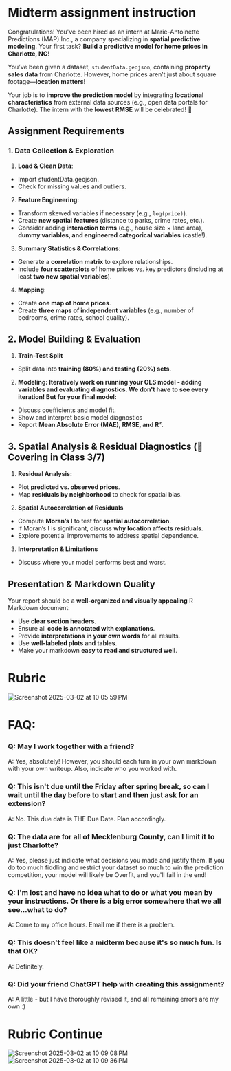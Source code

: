 # Midterm assignment instruction

Congratulations! You've been hired as an intern at Marie-Antoinette Predictions (MAP) Inc., a company specializing in **spatial predictive modeling**. Your first task? **Build a predictive model for home prices in Charlotte, NC**!

You’ve been given a dataset, `studentData.geojson`, containing **property sales data** from Charlotte. However, home prices aren’t just about square footage—**location matters**!

Your job is to **improve the prediction model** by integrating **locational characteristics** from external data sources (e.g., open data portals for Charlotte). The intern with the **lowest RMSE** will be celebrated! 🎉

## Assignment Requirements
### 1. Data Collection & Exploration
1. **Load & Clean Data**:
- Import studentData.geojson.
- Check for missing values and outliers.

2. **Feature Engineering**:
- Transform skewed variables if necessary (e.g., `log(price)`).
- Create **new spatial features** (distance to parks, crime rates, etc.).
- Consider adding **interaction terms** (e.g., house size × land area), **dummy variables, and engineered categorical variables** (castle!).

3. **Summary Statistics & Correlations**:
- Generate a **correlation matrix** to explore relationships.
- Include **four scatterplots** of home prices vs. key predictors (including at least **two new spatial variables**).

4. **Mapping**:
- Create **one map of home prices**.
- Create **three maps of independent variables** (e.g., number of bedrooms, crime rates, school quality).

## 2. Model Building & Evaluation

1. **Train-Test Split**
- Split data into **training (80%) and testing (20%) sets**.

2. **Modeling: Iteratively work on running your OLS model - adding variables and evaluating diagnostics. We don't have to see every iteration! But for your final model:**
- Discuss coefficients and model fit.
- Show and interpret basic model diagnostics
- Report **Mean Absolute Error (MAE), RMSE, and R²**.

## 3. Spatial Analysis & Residual Diagnostics (🚨 Covering in Class 3/7)

1. **Residual Analysis:**

- Plot **predicted vs. observed prices**.
- Map **residuals by neighborhood** to check for spatial bias.

2. **Spatial Autocorrelation of Residuals**

- Compute **Moran’s I** to test for **spatial autocorrelation**.
- If Moran’s I is significant, discuss **why location affects residuals**.
- Explore potential improvements to address spatial dependence.

3. **Interpretation & Limitations**

- Discuss where your model performs best and worst.

## Presentation & Markdown Quality
Your report should be a **well-organized and visually appealing** R Markdown document:

- Use **clear section headers**.
- Ensure all **code is annotated with explanations**.
- Provide **interpretations in your own words** for all results.
- Use **well-labeled plots and tables**.
- Make your markdown **easy to read and structured well**.

# Rubric

![Screenshot 2025-03-02 at 10 05 59 PM](https://github.com/user-attachments/assets/3a4fe934-e0cb-4537-8615-550d880b0d88)

# FAQ:

### Q: May I work together with a friend?

A: Yes, absolutely! However, you should each turn in your own markdown with your own writeup. Also, indicate who you worked with.

### Q: This isn't due until the Friday after spring break, so can I wait until the day before to start and then just ask for an extension?

A: No. This due date is THE Due Date. Plan accordingly.

### Q:  The data are for all of Mecklenburg County, can I limit it to just Charlotte?

A: Yes, please just indicate what decisions you made and justify them. If you do too much fiddling and restrict your dataset so much to win the prediction competition, your model will likely be Overfit, and you'll fail in the end!

### Q: I'm lost and have no idea what to do or what you mean by your instructions. Or there is a big error somewhere that we all see...what to do?

A: Come to my office hours. Email me if there is a problem.

### Q: This doesn't feel like a midterm because it's so much fun. Is that OK?

A: Definitely.

### Q: Did your friend ChatGPT help with creating this assignment?

A: A little - but I have thoroughly revised it, and all remaining errors are my own :)

# Rubric Continue

![Screenshot 2025-03-02 at 10 09 08 PM](https://github.com/user-attachments/assets/a6a805d7-3bd4-4e48-9f8b-fe3da8b368f4)
![Screenshot 2025-03-02 at 10 09 36 PM](https://github.com/user-attachments/assets/f1355963-1cd2-4ad3-bea7-38370144e697)
